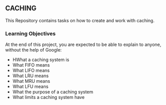 ## CACHING
 This Repository contains tasks on how to create and work with caching.

### Learning Objectives
At the end of this project, you are expected to be able to explain to anyone, without the help of Google:

- HWhat a caching system is
- What FIFO means
- What LIFO means
- What LRU means
- What MRU means
- What LFU means
- What the purpose of a caching system
- What limits a caching system have